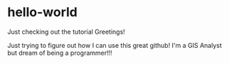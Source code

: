# hello-world
Just checking out the tutorial
Greetings!

Just trying to figure out how I can use this great github!  I'm a GIS Analyst but dream of being a programmer!!!
